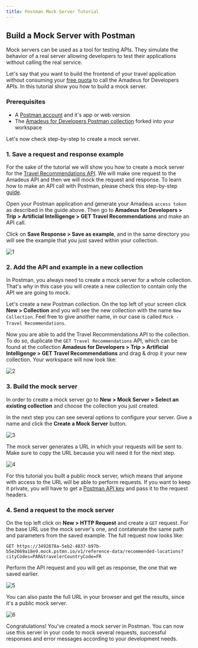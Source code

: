 ```yaml
---
title: Postman Mock Server Tutorial
---
```


## Build a Mock Server with Postman

Mock servers can be used as a tool for testing APIs. They simulate the behavior of a real server allowing developers to test their applications without calling the real service. 

Let's say that you want to build the frontend of your travel application without consuming your [free quota](https://developers.amadeus.com/pricing) to call the Amadeus for Developers APIs. In this tutorial show you how to build a mock server.

### Prerequisites
- A [Postman account](https://www.postman.com/) and it's app or web version
- The [Amadeus for Developers Postman collection](https://www.postman.com/amadeus4dev) forked into your workspace 

Let's now check step-by-step to create a mock server.

### 1. Save a request and response example

For the sake of the tutorial we will show you how to create a mock server for the [Travel Recommendations API](https://developers.amadeus.com/self-service/category/trip/api-doc/travel-recommendations). We will make one request to the Amadeus API and then we will mock the request and response. To learn how to make an API call with Postman, please check this step-by-step [guide](./postman.md).

Open your Postman application and generate your Amadeus `access token` as described in the guide above. Then go to **Amadeus for Developers > Trip > Artificial Intelligenge > GET Travel Recommendations**  and make an API call.

Click on **Save Response > Save as example**, and in the same directory you will see the example that you just saved within your collection.

![1](../images/developer-tools/mock-server/mock-server-1.png)

### 2. Add the API and example in a new collection 

In Postman, you always need to create a mock server for a whole collection. That's why in this case you will create a new collection to contain only the API we are going to mock. 

Let's create a new Postman collection. On the top left of your screen click **New > Collection** and you will see the new collection with the name `New Collection`. Feel free to give another name, in our case is called  `Mock - Travel Recommendations`.

Now you are able to add the Travel Recommendations API to the collection. To do so, duplicate the `GET Travel Recommendations` API, which can be found at the collection **Amadeus for Developers > Trip > Artificial Intelligenge > GET Travel Recommendations** and drag & drop it your new collection. Your workspace will now look like: 


![2](../images/developer-tools/mock-server/mock-server-2.png)


### 3. Build the mock server

In order to create a mock server go to **New > Mock Server > Select an existing collection** and choose the collection you just created. 

In the next step you can see several options to configure your server. Give a name and click the **Create a Mock Server** button.


![3](../images/developer-tools/mock-server/mock-server-3.png)

The mock server generates a URL in which your requests will be sent to. Make sure to copy the URL because you will need it for the next step.

![4](../images/developer-tools/mock-server/mock-server-4.png)

For this tutorial you built a public mock server, which means that anyone with access to the URL will be able to perform requests. If you want to keep it private, you will have to get a [Postman API key](https://learning.postman.com/docs/developer/intro-api/) and pass it to the request headers.


### 4. Send a request to the mock server 

On the top left click on **New > HTTP Request** and create a `GET` request. For the base URL use the mock server's one, and contatenate the same path and parameters from the saved example. The full request now looks like:

`GET https://3492878a-5eb2-4837-b97b-b5e2669a18e9.mock.pstmn.io/v1/reference-data/recommended-locations?cityCodes=PAR&travelerCountryCode=FR`

Perform the API request and you will get as response, the one that we saved earlier.

![5](../images/developer-tools/mock-server/mock-server-5.png)

You can also paste the full URL in your browser and get the results, since it's a public mock server.

![6](../images/developer-tools/mock-server/mock-server-6.png)

Congratulations! You've created a mock server in Postman. You can now use this server in your code to mock several requests, successful responses and error messages according to your development needs.

